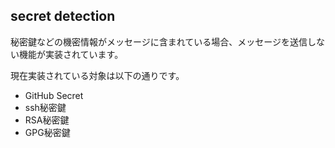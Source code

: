 ## secret detection

秘密鍵などの機密情報がメッセージに含まれている場合、メッセージを送信しない機能が実装されています。

現在実装されている対象は以下の通りです。

- GitHub Secret
- ssh秘密鍵
- RSA秘密鍵
- GPG秘密鍵
